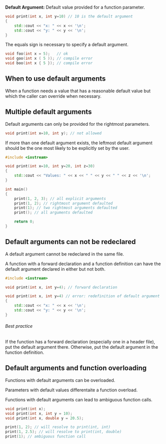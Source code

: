 **Default Argument:** Default value provided for a function parameter.

``` cpp
void print(int x, int y=10) // 10 is the default argument
{
    std::cout << "x: " << x << '\n';
    std::cout << "y: " << y << '\n';
}
```

The equals sign is necessary to specify a default argument. 
```cpp
void foo(int x = 5);   // ok
void goo(int x ( 5 )); // compile error
void boo(int x { 5 }); // compile error
```

## When to use default arguments
When a function needs a value that has a reasonable default value but which the caller can override when necessary.

## Multiple default arguments
Default arguments can only be provided for the rightmost parameters.
```cpp
void print(int x=10, int y); // not allowed
```
If more than one default argument exists, the leftmost default argument should be the one most likely to be explicitly set by the user.

```cpp
#include <iostream>

void print(int x=10, int y=20, int z=30)
{
    std::cout << "Values: " << x << " " << y << " " << z << '\n';
}

int main()
{
    print(1, 2, 3); // all explicit arguments
    print(1, 2); // rightmost argument defaulted
    print(1); // two rightmost arguments defaulted
    print(); // all arguments defaulted

    return 0;
}
```

## Default arguments can not be redeclared
A default argument cannot be redeclared in the same file. 

A function with a forward declaration and a function definition can have the default argument declared in either but not both.
```cpp
#include <iostream>

void print(int x, int y=4); // forward declaration

void print(int x, int y=4) // error: redefinition of default argument
{
    std::cout << "x: " << x << '\n';
    std::cout << "y: " << y << '\n';
}
```

###### Best practice
If the function has a forward declaration (especially one in a header file), put the default argument there. Otherwise, put the default argument in the function definition.

## Default arguments and function overloading
Functions with default arguments can be overloaded.

Parameters with default values differentaite a function overload.

Functions with default arguments can lead to ambiguous function calls.
```cpp
void print(int x);
void print(int x, int y = 10);
void print(int x, double y = 20.5);

print(1, 2); // will resolve to print(int, int)
print(1, 2.5); // will resolve to print(int, double)
print(1); // ambiguous function call
```